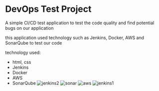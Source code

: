 # DevOps Test Project

A simple CI/CD test application to test the code quality and find potential bugs on our application

this application used technology such as Jenkins, Docker, AWS and SonarQube to test our code

technology used:
 * html, css
 * Jenkins
 * Docker
 * AWS
 * SonarQube
![jenkins2](https://github.com/geraldWaga92/Jenkins-Sonarqube-Docker/assets/106008160/39efba4f-6c0c-4928-b0a4-9d16172615eb)
![sonar](https://github.com/geraldWaga92/Jenkins-Sonarqube-Docker/assets/106008160/dac58860-6699-42aa-8c3c-c19bfbdafe62)
![aws](https://github.com/geraldWaga92/Jenkins-Sonarqube-Docker/assets/106008160/469733ef-8df0-4587-aa96-6e26f2455923)
![jenkins1](https://github.com/geraldWaga92/Jenkins-Sonarqube-Docker/assets/106008160/fb28d48d-2951-4d44-9606-7f66ff0140ee)

